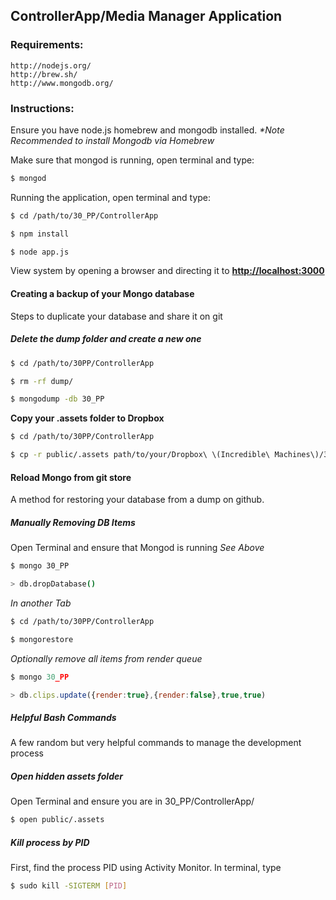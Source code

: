 ControllerApp/Media Manager Application
--------------------------------------------

### Requirements:
	http://nodejs.org/
 	http://brew.sh/
 	http://www.mongodb.org/

### Instructions:
Ensure you have node.js homebrew and mongodb installed.
_*Note Recommended to install Mongodb via Homebrew_

Make sure that mongod is running, open terminal and type:
```bash
$ mongod
```
Running the application, open terminal and type:
```bash
$ cd /path/to/30_PP/ControllerApp

$ npm install

$ node app.js
```
View system by opening a browser and directing it to __[http://localhost:3000](http://localhost:3000)__

#### Creating a backup of your Mongo database
Steps to duplicate your database and share it on git

##### Delete the dump folder and create a new one

```bash
$ cd /path/to/30PP/ControllerApp

$ rm -rf dump/

$ mongodump -db 30_PP
```

__Copy your .assets folder to Dropbox__

```bash
$ cd /path/to/30PP/ControllerApp

$ cp -r public/.assets path/to/your/Dropbox\ \(Incredible\ Machines\)/30PP/AE_Architecture/Database/assets
```

#### Reload Mongo from git store
A method for restoring your database from a dump on github.


##### Manually Removing DB Items

Open Terminal and ensure that Mongod is running *See Above*
```bash
$ mongo 30_PP

> db.dropDatabase()
```
_In another Tab_

```bash
$ cd /path/to/30PP/ControllerApp

$ mongorestore
```
_Optionally remove all items from render queue_

```javascript
$ mongo 30_PP

> db.clips.update({render:true},{render:false},true,true)
```

##### Helpful Bash Commands

A few random but very helpful commands to manage the development process

##### Open hidden assets folder
Open Terminal and ensure you are in 30_PP/ControllerApp/
```bash
$ open public/.assets
```

##### Kill process by PID
First, find the process PID using Activity Monitor.
In terminal, type  
```bash
$ sudo kill -SIGTERM [PID]
```
